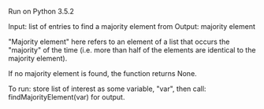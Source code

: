 Run on Python 3.5.2

Input: list of entries to find a majority element from
Output: majority element

"Majority element" here refers to an element of a list that occurs the "majority" of the time (i.e. more than
half of the elements are identical to the majority element).

If no majority element is found, the function returns None.

To run: store list of interest as some variable, "var", then call:   findMajorityElement(var) for output.